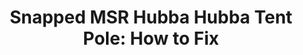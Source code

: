 ---
layout: community
category: community
title: "Snapped MSR Hubba Hubba Tent Pole: How to Fix"
description: "Snapped MSR Hubba Hubba pole. At a bit of a loss to know what to do with this and can't really continue until it's fixed. Because it's snapped at the end, I don't think putting a thin metal sleeve will do the job. I saw there were kits to repair this. Basically, two halves of a splint that goes over the cracked parts. Maybe that's something you can mcguyver in the field. Maybe a scrap of another discarded pole and duct tape, telephone handset cord or something."
isTopLevel: false
isSingleLevel: false
isArticle: false
datePublished: 2022-07-14 09:12:00 +0300
dateModified: 2022-07-14 09:12:00 +0300
published: false
---